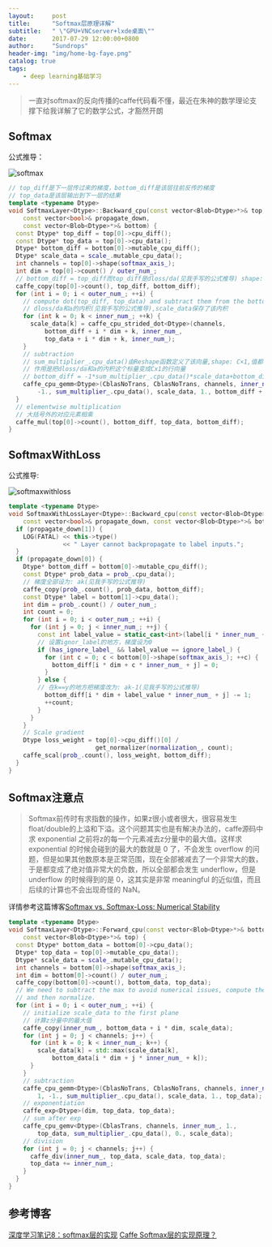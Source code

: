 ```yaml
---
layout:     post
title:      "Softmax层原理详解"
subtitle:   " \"GPU+VNCserver+lxde桌面\""
date:       2017-07-29 12:00:00+0800
author:     "Sundrops"
header-img: "img/home-bg-faye.png"
catalog: true
tags:
    - deep learning基础学习
---
```


> 一直对softmax的反向传播的caffe代码看不懂，最近在朱神的数学理论支撑下给我详解了它的数学公式，才豁然开朗

## Softmax ##
公式推导：

![softmax](http://img.blog.csdn.net/20170729173134646?watermark/2/text/aHR0cDovL2Jsb2cuY3Nkbi5uZXQvdTAxMzAxMDg4OQ==/font/5a6L5L2T/fontsize/400/fill/I0JBQkFCMA==/dissolve/70/gravity/SouthEast)

```c++
// top_diff是下一层传过来的梯度，bottom_diff是该层往前反传的梯度
// top_data是该层输出到下一层的结果
template <typename Dtype>
void SoftmaxLayer<Dtype>::Backward_cpu(const vector<Blob<Dtype>*>& top,
    const vector<bool>& propagate_down,
    const vector<Blob<Dtype>*>& bottom) {
  const Dtype* top_diff = top[0]->cpu_diff();
  const Dtype* top_data = top[0]->cpu_data();
  Dtype* bottom_diff = bottom[0]->mutable_cpu_diff();
  Dtype* scale_data = scale_.mutable_cpu_data();
  int channels = top[0]->shape(softmax_axis_);
  int dim = top[0]->count() / outer_num_;
  // bottom_diff = top_diff而top_diff是dloss/da(见我手写的公式推导) shape: Cx1
  caffe_copy(top[0]->count(), top_diff, bottom_diff);
  for (int i = 0; i < outer_num_; ++i) {
    // compute dot(top_diff, top_data) and subtract them from the bottom diff
    // dloss/da和a的内积(见我手写的公式推导),scale_data保存了该内积
    for (int k = 0; k < inner_num_; ++k) {
      scale_data[k] = caffe_cpu_strided_dot<Dtype>(channels,
          bottom_diff + i * dim + k, inner_num_,
          top_data + i * dim + k, inner_num_);
    }
    // subtraction
    // sum_multiplier_.cpu_data()由Reshape函数定义了该向量,shape: C×1,值都为1
    // 作用是把dloss/da和a的内积这个标量变成Cx1的行向量
    // bottom_diff = -1*sum_multiplier_.cpu_data()*scale_data+bottom_diff 大括号里的减法
    caffe_cpu_gemm<Dtype>(CblasNoTrans, CblasNoTrans, channels, inner_num_, 1,
        -1., sum_multiplier_.cpu_data(), scale_data, 1., bottom_diff + i * dim);
  }
  // elementwise multiplication
  // 大括号外的对应元素相乘
  caffe_mul(top[0]->count(), bottom_diff, top_data, bottom_diff);
}
```
## SoftmaxWithLoss ##

公式推导:

![softmaxwithloss](http://img.blog.csdn.net/20170729173148676?watermark/2/text/aHR0cDovL2Jsb2cuY3Nkbi5uZXQvdTAxMzAxMDg4OQ==/font/5a6L5L2T/fontsize/400/fill/I0JBQkFCMA==/dissolve/70/gravity/SouthEast)

```c++
template <typename Dtype>
void SoftmaxWithLossLayer<Dtype>::Backward_cpu(const vector<Blob<Dtype>*>& top,
    const vector<bool>& propagate_down, const vector<Blob<Dtype>*>& bottom) {
  if (propagate_down[1]) {
    LOG(FATAL) << this->type()
               << " Layer cannot backpropagate to label inputs.";
  }
  if (propagate_down[0]) {
    Dtype* bottom_diff = bottom[0]->mutable_cpu_diff();
    const Dtype* prob_data = prob_.cpu_data();
    // 梯度全部设为: ak(见我手写的公式推导)
    caffe_copy(prob_.count(), prob_data, bottom_diff);
    const Dtype* label = bottom[1]->cpu_data();
    int dim = prob_.count() / outer_num_;
    int count = 0;
    for (int i = 0; i < outer_num_; ++i) {
      for (int j = 0; j < inner_num_; ++j) {
        const int label_value = static_cast<int>(label[i * inner_num_ + j]);
        // 设置ignor_label的地方，梯度设为0
        if (has_ignore_label_ && label_value == ignore_label_) {
          for (int c = 0; c < bottom[0]->shape(softmax_axis_); ++c) {
            bottom_diff[i * dim + c * inner_num_ + j] = 0;
          }
        } else {
        // 在k==y的地方把梯度改为: ak-1(见我手写的公式推导)
          bottom_diff[i * dim + label_value * inner_num_ + j] -= 1;
          ++count;
        }
      }
    }
    // Scale gradient
    Dtype loss_weight = top[0]->cpu_diff()[0] /
                        get_normalizer(normalization_, count);
    caffe_scal(prob_.count(), loss_weight, bottom_diff);
  }
}
```
## Softmax注意点 ##

> Softmax前传时有求指数的操作，如果z很小或者很大，很容易发生float/double的上溢和下溢。这个问题其实也是有解决办法的，caffe源码中求 exponential 之前将z的每一个元素减去z分量中的最大值。这样求 exponential 的时候会碰到的最大的数就是 0 了，不会发生 overflow 的问题，但是如果其他数原本是正常范围，现在全部被减去了一个非常大的数，于是都变成了绝对值非常大的负数，所以全部都会发生 underflow，但是 underflow 的时候得到的是 0，这其实是非常 meaningful 的近似值，而且后续的计算也不会出现奇怪的 NaN。

详情参考这篇博客[Softmax vs. Softmax-Loss: Numerical Stability](http://freemind.pluskid.org/machine-learning/softmax-vs-softmax-loss-numerical-stability/)
```c++
template <typename Dtype>
void SoftmaxLayer<Dtype>::Forward_cpu(const vector<Blob<Dtype>*>& bottom,
    const vector<Blob<Dtype>*>& top) {
  const Dtype* bottom_data = bottom[0]->cpu_data();
  Dtype* top_data = top[0]->mutable_cpu_data();
  Dtype* scale_data = scale_.mutable_cpu_data();
  int channels = bottom[0]->shape(softmax_axis_);
  int dim = bottom[0]->count() / outer_num_;
  caffe_copy(bottom[0]->count(), bottom_data, top_data);
  // We need to subtract the max to avoid numerical issues, compute the exp,
  // and then normalize.
  for (int i = 0; i < outer_num_; ++i) {
    // initialize scale_data to the first plane
    // 计算z分量中的最大值
    caffe_copy(inner_num_, bottom_data + i * dim, scale_data);
    for (int j = 0; j < channels; j++) {
      for (int k = 0; k < inner_num_; k++) {
        scale_data[k] = std::max(scale_data[k],
            bottom_data[i * dim + j * inner_num_ + k]);
      }
    }
    // subtraction
    caffe_cpu_gemm<Dtype>(CblasNoTrans, CblasNoTrans, channels, inner_num_,
        1, -1., sum_multiplier_.cpu_data(), scale_data, 1., top_data);
    // exponentiation
    caffe_exp<Dtype>(dim, top_data, top_data);
    // sum after exp
    caffe_cpu_gemv<Dtype>(CblasTrans, channels, inner_num_, 1.,
        top_data, sum_multiplier_.cpu_data(), 0., scale_data);
    // division
    for (int j = 0; j < channels; j++) {
      caffe_div(inner_num_, top_data, scale_data, top_data);
      top_data += inner_num_;
    }
  }
}
```

## 参考博客 ##

[深度学习笔记8：softmax层的实现](http://blog.csdn.net/l691899397/article/details/52291909#reply)
[Caffe Softmax层的实现原理？](https://www.zhihu.com/question/28927103)
